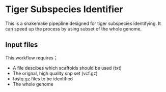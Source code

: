 # Tiger Subspecies Identifier
This is a snakemake pipepline designed for tiger subspecies identifying. It can speed up the process by using subset of the whole genome.

## Input files
This workflow requires；
 - A file descibes which scaffolds should be used (txt)
 - The orignal, high quality snp set (vcf.gz)
 - fastq.gz files to be identified
 - The whole genome
